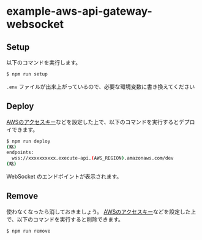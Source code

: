 # example-aws-api-gateway-websocket

## Setup

以下のコマンドを実行します。

```bash
$ npm run setup
```

`.env` ファイルが出来上がっているので、必要な環境変数に書き換えてください

## Deploy

[AWSのアクセスキー](https://docs.aws.amazon.com/ja_jp/cli/latest/userguide/cli-configure-files.html)などを設定した上で、以下のコマンドを実行するとデプロイできます。

```bash
$ npm run deploy
(略)
endpoints:
  wss://xxxxxxxxxx.execute-api.(AWS_REGION).amazonaws.com/dev
(略)
```

WebSocket のエンドポイントが表示されます。

## Remove

使わなくなったら消しておきましょう。
[AWSのアクセスキー](https://docs.aws.amazon.com/ja_jp/cli/latest/userguide/cli-configure-files.html)などを設定した上で、以下のコマンドを実行すると削除できます。

```bash
$ npm run remove
```
